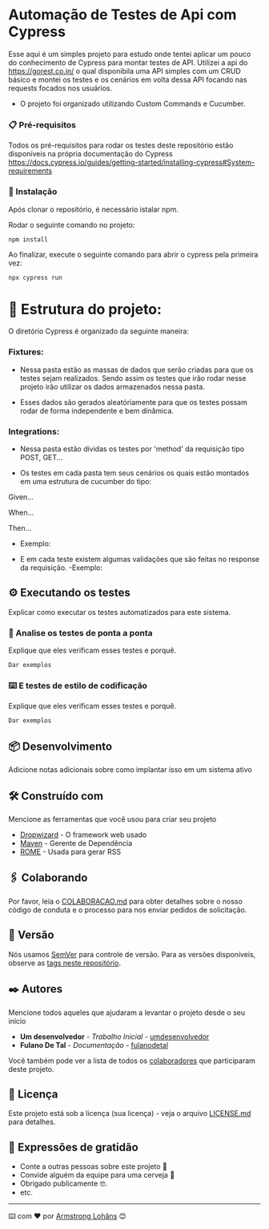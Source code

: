 # Automação de Testes de Api com Cypress

Esse aqui é um simples projeto para estudo onde tentei aplicar um pouco do conhecimento de Cypress para montar testes de API.
Utilizei a api do https://gorest.co.in/ o qual disponibila uma API simples com um CRUD básico e montei os testes e os cenários
em volta dessa API focando nas requests focados nos usuários.

- O projeto foi organizado utilizando Custom Commands e Cucumber.


### 📋 Pré-requisitos

Todos os pré-requisitos para rodar os testes deste repositório estão disponíveis na própria documentação do Cypress
https://docs.cypress.io/guides/getting-started/installing-cypress#System-requirements


### 🔧 Instalação

Após clonar o repositório, é necessário istalar npm.

Rodar o seguinte comando no projeto:

```
npm install
```

Ao finalizar, execute o seguinte comando para abrir o cypress pela primeira vez:

```
npx cypress run
```

# 🚀 Estrutura do projeto:

O diretório Cypress é organizado da seguinte maneira:

### Fixtures:

- Nessa pasta estão as massas de dados que serão criadas para que os testes sejam realizados. Sendo assim os testes que irão rodar nesse
projeto irão utilizar os dados armazenados nessa pasta.

- Esses dados são gerados aleatóriamente para que os testes possam rodar de forma independente e bem dinâmica.

### Integrations:

- Nessa pasta estão dividas os testes por 'method' da requisição tipo POST, GET...

- Os testes em cada pasta tem seus cenários os quais estão montados em uma estrutura de cucumber do tipo:

Given...

When...

Then...

- Exemplo:


- E em cada teste existem algumas validações que são feitas no response da requisição.
-Exemplo:




## ⚙️ Executando os testes

Explicar como executar os testes automatizados para este sistema.

### 🔩 Analise os testes de ponta a ponta

Explique que eles verificam esses testes e porquê.

```
Dar exemplos
```

### ⌨️ E testes de estilo de codificação

Explique que eles verificam esses testes e porquê.

```
Dar exemplos
```

## 📦 Desenvolvimento

Adicione notas adicionais sobre como implantar isso em um sistema ativo

## 🛠️ Construído com

Mencione as ferramentas que você usou para criar seu projeto

* [Dropwizard](http://www.dropwizard.io/1.0.2/docs/) - O framework web usado
* [Maven](https://maven.apache.org/) - Gerente de Dependência
* [ROME](https://rometools.github.io/rome/) - Usada para gerar RSS

## 🖇️ Colaborando

Por favor, leia o [COLABORACAO.md](https://gist.github.com/usuario/linkParaInfoSobreContribuicoes) para obter detalhes sobre o nosso código de conduta e o processo para nos enviar pedidos de solicitação.

## 📌 Versão

Nós usamos [SemVer](http://semver.org/) para controle de versão. Para as versões disponíveis, observe as [tags neste repositório](https://github.com/suas/tags/do/projeto). 

## ✒️ Autores

Mencione todos aqueles que ajudaram a levantar o projeto desde o seu início

* **Um desenvolvedor** - *Trabalho Inicial* - [umdesenvolvedor](https://github.com/linkParaPerfil)
* **Fulano De Tal** - *Documentação* - [fulanodetal](https://github.com/linkParaPerfil)

Você também pode ver a lista de todos os [colaboradores](https://github.com/usuario/projeto/colaboradores) que participaram deste projeto.

## 📄 Licença

Este projeto está sob a licença (sua licença) - veja o arquivo [LICENSE.md](https://github.com/usuario/projeto/licenca) para detalhes.

## 🎁 Expressões de gratidão

* Conte a outras pessoas sobre este projeto 📢
* Convide alguém da equipe para uma cerveja 🍺 
* Obrigado publicamente 🤓.
* etc.


---
⌨️ com ❤️ por [Armstrong Lohãns](https://gist.github.com/lohhans) 😊
